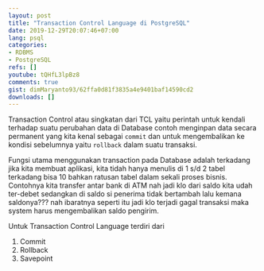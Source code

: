 ```yaml
---
layout: post
title: "Transaction Control Language di PostgreSQL"
date: 2019-12-29T20:07:46+07:00
lang: psql
categories:
- RDBMS
- PostgreSQL
refs: []
youtube: tQHfL3lpBz8
comments: true
gist: dimMaryanto93/62ffa0d81f3835a4e9401baf14590cd2
downloads: []
---
```


Transaction Control atau singkatan dari TCL yaitu perintah untuk kendali terhadap suatu perubahan data di Database contoh menginpan data secara permanent yang kita kenal sebagai `commit` dan untuk mengembalikan ke kondisi sebelumnya yaitu `rollback` dalam suatu transaksi.

<!--more-->

Fungsi utama menggunakan transaction pada Database adalah terkadang jika kita membuat aplikasi, kita tidah hanya menulis di 1 s/d 2 tabel terkadang bisa 10 bahkan ratusan tabel dalam sekali proses bisnis. Contohnya kita transfer antar bank di ATM nah jadi klo dari saldo kita udah ter-debet sedangkan di saldo si penerima tidak bertambah lalu kemana saldonya??? nah ibaratnya seperti itu jadi klo terjadi gagal transaksi maka system harus mengembalikan saldo pengirim.

Untuk Transaction Control Language terdiri dari

1. Commit
2. Rollback
3. Savepoint
